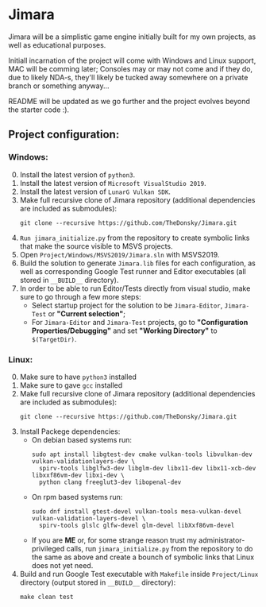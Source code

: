 # Jimara

Jimara will be a simplistic game engine initially built for my own projects, as well as educational purposes.

Initiall incarnation of the project will come with Windows and Linux support, MAC will be comming later; Consoles may or may not come and if they do, due to likely NDA-s, they'll likely be tucked away somewhere on a private branch or something anyway...

README will be updated as we go further and the project evolves beyond the starter code :).


## Project configuration:

### Windows:
0. Install the latest version of ```python3```.
1. Install the latest version of ```Microsoft VisualStudio 2019```.
2. Install the latest version of ```LunarG Vulkan SDK```.
3. Make full recursive clone of Jimara repository (additional dependencies are included as submodules):
    ```
    git clone --recursive https://github.com/TheDonsky/Jimara.git
    ```
4. ```Run jimara_initialize.py``` from the repository to create symbolic links that make the source visible to MSVS projects.
5. Open ```Project/Windows/MSVS2019/Jimara.sln``` with MSVS2019.
6. Build the solution to generate ```Jimara.lib``` files for each configuration, as well as corresponding Google Test runner and Editor executables (all stored in ```__BUILD__``` directory).
7. In order to be able to run Editor/Tests directly from visual studio, make sure to go through a few more steps:
    - Select startup project for the solution to be ```Jimara-Editor```, ```Jimara-Test``` or **"Current selection"**;
    - For ```Jimara-Editor``` and ```Jimara-Test``` projects, go to **"Configuration Properties/Debugging"** and set **"Working Directory"** to ```$(TargetDir)```.

### Linux:
0. Make sure to have ```python3``` installed
1. Make sure to gave ```gcc``` installed
2. Make full recursive clone of Jimara repository (additional dependencies are included as submodules):
    ```
    git clone --recursive https://github.com/TheDonsky/Jimara.git
    ```
3. Install Packege dependencies:
    - On debian based systems run: 
       ```
       sudo apt install libgtest-dev cmake vulkan-tools libvulkan-dev vulkan-validationlayers-dev \
         spirv-tools libglfw3-dev libglm-dev libx11-dev libx11-xcb-dev libxxf86vm-dev libxi-dev \
         python clang freeglut3-dev libopenal-dev
       ```
    - On rpm based systems run: 
        ```
        sudo dnf install gtest-devel vulkan-tools mesa-vulkan-devel vulkan-validation-layers-devel \ 
          spirv-tools glslc glfw-devel glm-devel libXxf86vm-devel
        ``` 
    - If you are **ME** or, for some strange reason trust my administrator-privileged calls, run ```jimara_initialize.py``` from the repository to do the same as above and create a bounch of symbolic links that Linux does not yet need.
4. Build and run Google Test executable with ```Makefile``` inside ```Project/Linux``` directory (output stored in ```__BUILD__``` directory):
    ```
    make clean test
    ```
